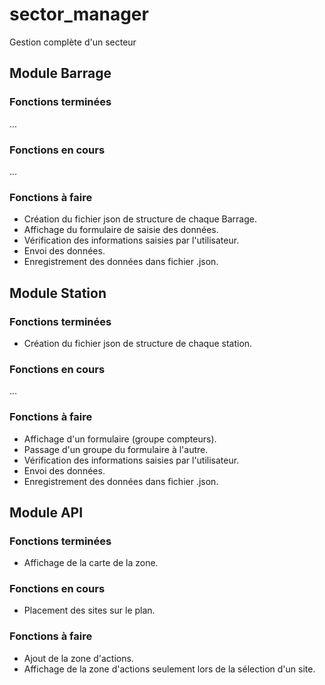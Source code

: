 # sector_manager
Gestion complète d'un secteur

## Module Barrage
### Fonctions terminées
...
### Fonctions en cours
...
### Fonctions à faire
- Création du fichier json de structure de chaque Barrage.
- Affichage du formulaire de saisie des données.
- Vérification des informations saisies par l'utilisateur.
- Envoi des données.
- Enregistrement des données dans fichier .json.

## Module Station
### Fonctions terminées
- Création du fichier json de structure de chaque station.
### Fonctions en cours
...
### Fonctions à faire
- Affichage d'un formulaire (groupe compteurs).
- Passage d'un groupe du formulaire à l'autre.
- Vérification des informations saisies par l'utilisateur.
- Envoi des données.
- Enregistrement des données dans fichier .json.

## Module API
### Fonctions terminées
- Affichage de la carte de la zone.
### Fonctions en cours
- Placement des sites sur le plan.
### Fonctions à faire
- Ajout de la zone d'actions.
- Affichage de la zone d'actions seulement lors de la sélection d'un site.
